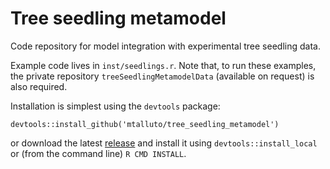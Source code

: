 # Tree seedling metamodel
Code repository for model integration with experimental tree seedling data.

Example code lives in `inst/seedlings.r`. Note that, to run these examples, the private repository `treeSeedlingMetamodelData` (available on request) is also required.

Installation is simplest using the `devtools` package:

    devtools::install_github('mtalluto/tree_seedling_metamodel')
    
or download the latest [release](https://github.com/mtalluto/tree_seedling_metamodel/releases) and install it using `devtools::install_local` or (from the command line) `R CMD INSTALL`.
